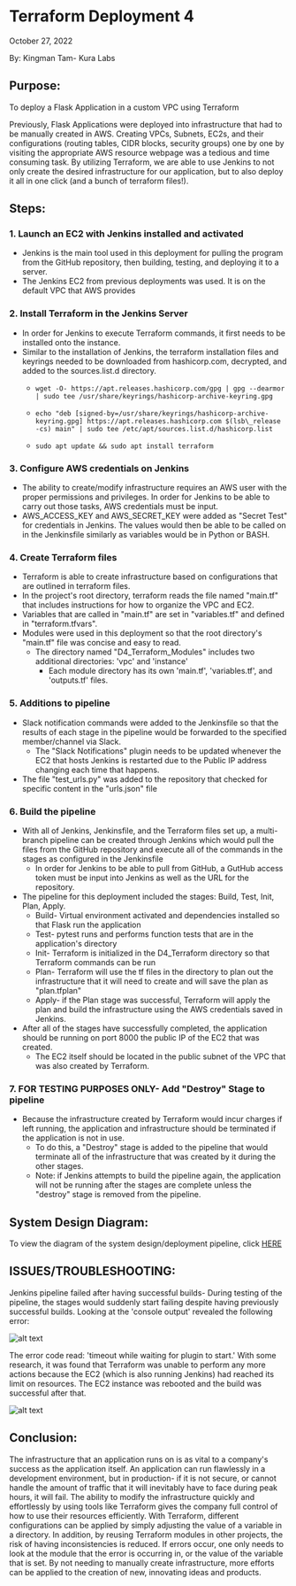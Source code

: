 
# Terraform Deployment 4
October 27, 2022

By: Kingman Tam- Kura Labs

## Purpose:

To deploy a Flask Application in a custom VPC using Terraform

Previously, Flask Applications were deployed into infrastructure that had to be manually created in AWS. Creating VPCs, Subnets, EC2s, and their configurations (routing tables, CIDR blocks, security groups) one by one by visiting the appropriate AWS resource webpage was a tedious and time consuming task. By utilizing Terraform, we are able to use Jenkins to not only create the desired infrastructure for our application, but to also deploy it all in one click (and a bunch of terraform files!).

## Steps:

### 1. Launch an EC2 with Jenkins installed and activated

- Jenkins is the main tool used in this deployment for pulling the program from the GitHub repository, then building, testing, and deploying it to a server.
- The Jenkins EC2 from previous deployments was used. It is on the default VPC that AWS provides

### 2. Install Terraform in the Jenkins Server

- In order for Jenkins to execute Terraform commands, it first needs to be installed onto the instance.
- Similar to the installation of Jenkins, the terraform installation files and keyrings needed to be downloaded from hashicorp.com, decrypted, and added to the sources.list.d directory.
  - `wget -O- https://apt.releases.hashicorp.com/gpg | gpg --dearmor | sudo tee /usr/share/keyrings/hashicorp-archive-keyring.gpg`

  - `echo "deb [signed-by=/usr/share/keyrings/hashicorp-archive-keyring.gpg] https://apt.releases.hashicorp.com $(lsb\_release -cs) main" | sudo tee /etc/apt/sources.list.d/hashicorp.list`

  - `sudo apt update && sudo apt install terraform`

### 3. Configure AWS credentials on Jenkins

- The ability to create/modify infrastructure requires an AWS user with the proper permissions and privileges. In order for Jenkins to be able to carry out those tasks, AWS credentials must be input.
- AWS\_ACCESS\_KEY and AWS\_SECRET\_KEY were added as "Secret Test" for credentials in Jenkins. The values would then be able to be called on in the Jenkinsfile similarly as variables would be in Python or BASH.

### 4. Create Terraform files

- Terraform is able to create infrastructure based on configurations that are outlined in terraform files.
- In the project's root directory, terraform reads the file named "main.tf" that includes instructions for how to organize the VPC and EC2.
- Variables that are called in "main.tf" are set in "variables.tf" and defined in "terraform.tfvars".
- Modules were used in this deployment so that the root directory's "main.tf" file was concise and easy to read.
  - The directory named "D4\_Terraform\_Modules" includes two additional directories: 'vpc' and 'instance'
    - Each module directory has its own 'main.tf', 'variables.tf', and 'outputs.tf' files.

### 5. Additions to pipeline

- Slack notification commands were added to the Jenkinsfile so that the results of each stage in the pipeline would be forwarded to the specified member/channel via Slack.
  - The "Slack Notifications" plugin needs to be updated whenever the EC2 that hosts Jenkins is restarted due to the Public IP address changing each time that happens.
- The file "test\_urls.py" was added to the repository that checked for specific content in the "urls.json" file

### 6. Build the pipeline

- With all of Jenkins, Jenkinsfile, and the Terraform files set up, a multi-branch pipeline can be created through Jenkins which would pull the files from the GitHub repository and execute all of the commands in the stages as configured in the Jenkinsfile
  - In order for Jenkins to be able to pull from GitHub, a GutHub access token must be input into Jenkins as well as the URL for the repository.
- The pipeline for this deployment included the stages: Build, Test, Init, Plan, Apply.
  - Build- Virtual environment activated and dependencies installed so that Flask run the application
  - Test- pytest runs and performs function tests that are in the application's directory
  - Init- Terraform is initialized in the D4\_Terraform directory so that Terraform commands can be run
  - Plan- Terraform will use the tf files in the directory to plan out the infrastructure that it will need to create and will save the plan as "plan.tfplan"
  - Apply- if the Plan stage was successful, Terraform will apply the plan and build the infrastructure using the AWS credentials saved in Jenkins.
- After all of the stages have successfully completed, the application should be running on port 8000 the public IP of the EC2 that was created.
  - The EC2 itself should be located in the public subnet of the VPC that was also created by Terraform.

### 7. FOR TESTING PURPOSES ONLY- Add "Destroy" Stage to pipeline

- Because the infrastructure created by Terraform would incur charges if left running, the application and infrastructure should be terminated if the application is not in use.
  - To do this, a "Destroy" stage is added to the pipeline that would terminate all of the infrastructure that was created by it during the other stages.
  - Note: if Jenkins attempts to build the pipeline again, the application will not be running after the stages are complete unless the "destroy" stage is removed from the pipeline.
  
## System Design Diagram:

To view the diagram of the system design/deployment pipeline, click [HERE](https://github.com/KingmanT/Flask_Application-Terraform_Deployment/blob/main/images/D4%20Diagram.jpg)

## ISSUES/TROUBLESHOOTING:

Jenkins pipeline failed after having successful builds- During testing of the pipeline, the stages would suddenly start failing despite having previously successful builds. Looking at the 'console output' revealed the following error:

![alt text](https://github.com/KingmanT/Flask_Application-Terraform_Deployment/blob/main/images/Plan%20fail%20timeout.PNG)

The error code read: 'timeout while waiting for plugin to start.' With some research, it was found that Terraform was unable to perform any more actions because the EC2 (which is also running Jenkins) had reached its limit on resources. The EC2 instance was rebooted and the build was successful after that.

![alt text](https://github.com/KingmanT/Flask_Application-Terraform_Deployment/blob/main/images/Jenkins%20Builds.PNG)

## Conclusion:

The infrastructure that an application runs on is as vital to a company's success as the application itself. An application can run flawlessly in a development environment, but in production- if it is not secure, or cannot handle the amount of traffic that it will inevitably have to face during peak hours, it will fail. The ability to modify the infrastructure quickly and effortlessly by using tools like Terraform gives the company full control of how to use their resources efficiently. With Terraform, different configurations can be applied by simply adjusting the value of a variable in a directory. In addition, by reusing Terraform modules in other projects, the risk of having inconsistencies is reduced. If errors occur, one only needs to look at the module that the error is occurring in, or the value of the variable that is set. By not needing to manually create infrastructure, more efforts can be applied to the creation of new, innovating ideas and products.

